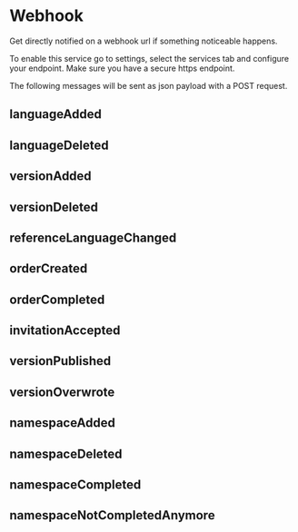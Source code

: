 <!-- toc -->

# Webhook

Get directly notified on a webhook url if something noticeable happens.

To enable this service go to settings, select the services tab and configure your endpoint.
Make sure you have a secure https endpoint. 

The following messages will be sent as json payload with a POST request.


## languageAdded

## languageDeleted

## versionAdded

## versionDeleted

## referenceLanguageChanged

## orderCreated

## orderCompleted

## invitationAccepted

## versionPublished

## versionOverwrote

## namespaceAdded

## namespaceDeleted

## namespaceCompleted

## namespaceNotCompletedAnymore







